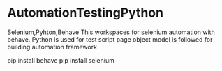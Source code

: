 # AutomationTestingPython
Selenium,Pyhton,Behave
This workspaces for selenium automation with behave. Python is used for test script
page object model is followed for building automation framework

pip install behave 
pip install selenium
